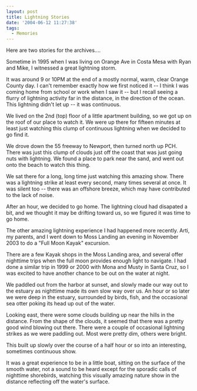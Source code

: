 ```yaml
---
layout: post
title: Lightning Stories
date: '2004-06-12 11:27:38'
tags:
  - Memories
---
```


Here are two stories for the archives....

Sometime in 1995 when I was living on Orange Ave in Costa Mesa
with Ryan and Mike, I witnessed a great lightning storm.

It was around 9 or 10PM at the end of a mostly normal, warm, clear
Orange County day. I can't remember exactly how we first noticed
it -- I think I was coming home from school or work when I saw it
-- but I recall seeing a flurry of lightning activity far in the
distance, in the direction of the ocean. This lightning didn't
let up -- it was continuous.

We lived on the 2nd (top) floor of a little apartment building, so
we got up on the roof of our place to watch it. We were up there
for fifteen minutes at least just watching this clump of
continuous lightning when we decided to go find it.

We drove down the 55 freeway to Newport, then turned north up
PCH. There was just this clump of clouds just off the coast that
was just going nuts with lightning. We found a place to park near
the sand, and went out onto the beach to watch this thing.

We sat there for a long, long time just watching this amazing
show. There was a lightning strike at least every second, many
times several at once. It was silent too -- there was an offshore
breeze, which may have contributed to the lack of noise.

After an hour, we decided to go home. The lightning cloud had
disapated a bit, and we thought it may be drifting toward us, so
we figured it was time to go home.

The other amazing lightning experience I had happened more
recently. Arti, my parents, and I went down to Moss Landing an
evening in November 2003 to do a "Full Moon Kayak" excursion.

There are a few Kayak shops in the Moss Landing area, and several
offer nighttime trips when the full moon provides enough light to
navigate. I had done a similar trip in 1999 or 2000 with Mona and
Musty in Santa Cruz, so I was excited to have another chance to be
out on the water at night.

We paddled out from the harbor at sunset, and slowly made our way out to
the estuary as nighttime made its own slow way over us. An hour
or so later we were deep in the estuary, surrounded by birds,
fish, and the occasional sea otter poking its head up out of the
water.

Looking east, there were some clouds building up near the hills in
the distance. From the shape of the clouds, it seemed that there
was a pretty good wind blowing out there. There were a couple of
occasional lightning strikes as we were paddling out. Most were
pretty dim, others were bright.

This built up slowly over the course of a half hour or so into an
interesting, sometimes continuous show.

It was a great experience to be in a little boat, sitting on the
surface of the smooth water, not a sound to be heard except for
the sporadic calls of nighttime shorebirds, watching this visually
amazing nature show in the distance reflecting off the water's
surface.

